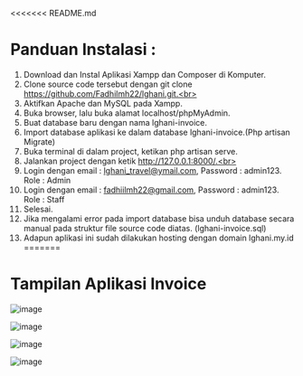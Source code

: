 <<<<<<< README.md
# Panduan Instalasi :

1. Download dan Instal Aplikasi Xampp dan Composer di Komputer.<br>
2. Clone source code tersebut dengan git clone https://github.com/Fadhilmh22/lghani.git.<br>
3. Aktifkan Apache dan MySQL pada Xampp.<br>
4. Buka browser, lalu buka alamat localhost/phpMyAdmin.<br>
5. Buat database baru dengan nama lghani-invoice.<br>
6. Import database aplikasi ke dalam database lghani-invoice.(Php artisan Migrate)<br>
7. Buka terminal di dalam project, ketikan php artisan serve.<br>
8. Jalankan project dengan ketik http://127.0.0.1:8000/.<br>
9. Login dengan email : lghani_travel@ymail.com, Password : admin123. Role : Admin<br>
9. Login dengan email : fadhiilmh22@gmail.com, Password : admin123. Role : Staff<br>
10. Selesai.
11. Jika mengalami error pada import database bisa unduh database secara manual pada struktur file source code diatas. (lghani-invoice.sql)
12. Adapun aplikasi ini sudah dilakukan hosting dengan domain lghani.my.id
=======
# Tampilan Aplikasi Invoice

![image](https://github.com/user-attachments/assets/6ea50569-435c-4a8b-82b1-9325db67685f)

![image](https://github.com/user-attachments/assets/ac1549e7-2438-41fb-aa88-1bb407fc6a34)

![image](https://github.com/user-attachments/assets/c57b8489-527c-43b5-9feb-69013c2f0f74)

![image](https://github.com/user-attachments/assets/95f6a92e-fd87-4aae-969b-16d0e259dbb8)










